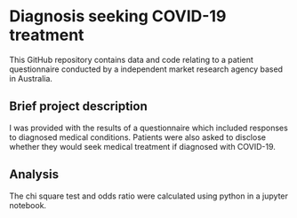 # Diagnosis seeking COVID-19 treatment
This GitHub repository contains data and code relating to a patient questionnaire conducted by a independent market research agency based in Australia.

## Brief project description
I was provided with the results of a questionnaire which included responses to diagnosed medical conditions. Patients were also asked to disclose whether they would seek medical 
treatment if diagnosed with COVID-19.

## Analysis
The chi square test and odds ratio were calculated using python in a jupyter notebook.